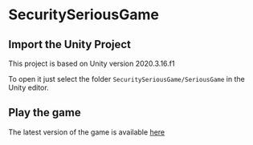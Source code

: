 # SecuritySeriousGame

## Import the Unity Project
This project is based on Unity version 2020.3.16.f1

To open it just select the folder `SecuritySeriousGame/SeriousGame` in the Unity editor.

## Play the game
The latest version of the game is available [here](http://195.231.73.142/fintech-tycoon/ "Fintech Tycoon")
